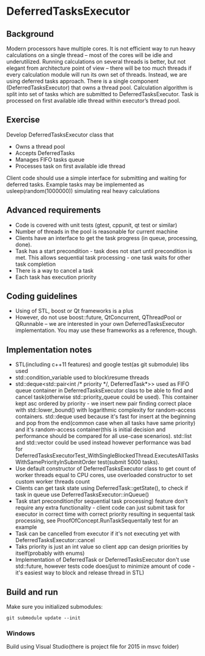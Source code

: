 # DeferredTasksExecutor

## Background
Modern processors have multiple cores. It is not efficient way to run heavy calculations on a single thread – most of the cores will be idle and underutilized. Running calculations on several threads is better, but not elegant from architecture point of view – there will be too much threads if every calculation module will run its own set of threads.
Instead, we are using deferred tasks approach. There is a single component (DeferredTasksExecutor) that owns a thread pool. Calculation algorithm is split into set of tasks which are submitted to DeferredTasksExecutor. Task is processed on first available idle thread within executor’s thread pool.

## Exercise
Develop DeferredTasksExecutor class that
* Owns a thread pool
* Accepts DeferredTasks
* Manages FIFO tasks queue
* Processes task on first available idle thread

Client code should use a simple interface for submitting and waiting for deferred tasks.
Example tasks may be implemented as usleep(random(1000000)) simulating real heavy calculations

## Advanced requirements
* Code is covered with unit tests (gtest, cppunit, qt test or similar)
* Number of threads in the pool is reasonable for current machine
* Clients have an interface to get the task progress (in queue, processing, done).
* Task has a start precondition - task does not start until precondition is met. This allows sequential task processing - one task waits for other task completion
* There is a way to cancel a task
* Each task has execution priority

## Coding guidelines
* Using of STL, boost or Qt frameworks is a plus
* However, do not use boost::future, QtConcurrent, QThreadPool or QRunnable – we are interested in your own DeferredTasksExecutor implementation. You may use these frameworks as a reference, though.

## Implementation notes
* STL(including c++11 features) and google test(as git submodule) libs used
* std::condition_variable used to block\resume threads
* std::deque<std::pair<int /\* priority \*/, DeferredTask\*>> used as FIFO queue container in DeferredTasksExecutor class to be able to find and cancel task(otherwise std::priority_queue could be used). This container kept asc ordered by priority - we insert new pair finding correct place with std::lower_bound() with logarithmic complexity for random-access containers. std::deque used because it's fast for insert at the beginning and pop from the end(common case when all tasks have same priority) and it's random-access container(this is initial decision and performance should be compared for all use-case scenarios). std::list and std::vector could be used instead however performance was bad for DeferredTasksExecutorTest_WithSingleBlockedThread.ExecutesAllTasksWithSamePriorityInSubmitOrder test(submit 5000 tasks).
* Use default constructor of DeferredTasksExecutor class to get count of worker threads equal to CPU cores, use overloaded constructor to set custom worker threads count
* Clients can get task state using DeferredTask::getState(), to check if task in queue use DeferredTasksExecutor::inQueue()
* Task start precondition(for sequential task processing) feature don't require any extra functionality - client code can just submit task for executor in correct time with correct priority resulting in sequental task processing, see ProofOfConcept.RunTaskSequentally test for an example
* Task can be cancelled from executor if it's not executing yet with DeferredTasksExecutor::cancel
* Taks priority is just an int value so client app can design priorities by itself(probably with enums)
* Implementation of DeferredTask or DeferredTasksExecutor don't use std::future, however tests code does(just to minimize amount of code - it's easiest way to block and release thread in STL)

## Build and run
Make sure you initialized submodules:
```
git submodule update --init
```

### Windows
Build using Visual Studio(there is project file for 2015 in msvc folder)
